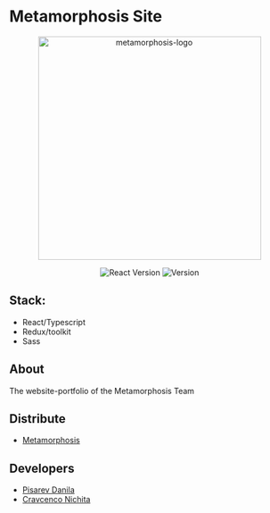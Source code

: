 # Metamorphosis Site

<p align="center">
      <img src="https://i.ibb.co/KGm6XLz/metamphs.png" alt="metamorphosis-logo" width="400" height="400">
</p>

<p align="center">
   <img src="https://img.shields.io/badge/React-18.2.0-blue" alt="React Version">
   <img src="https://img.shields.io/badge/Version-v1.0(Alpha)-blueviolet" alt="Version">
</p>

## Stack:

- React/Typescript
- Redux/toolkit
- Sass

## About

The website-portfolio of the Metamorphosis Team

## Distribute

- [Metamorphosis](https://metamorphosis-team.vercel.app/)

## Developers

- [Pisarev Danila](https://github.com/jobdn)
- [Cravcenco Nichita](https://github.com/NiceArti)
